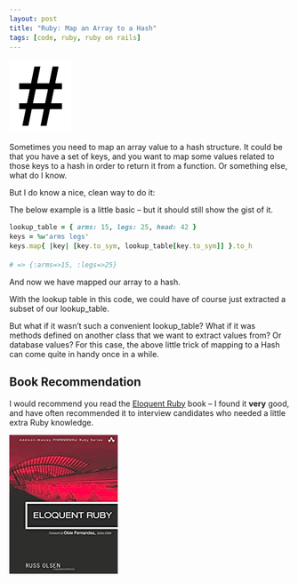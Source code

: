 ```yaml
---
layout: post
title: "Ruby: Map an Array to a Hash"
tags: [code, ruby, ruby on rails]
---
```


![ruby-map-array-to-hash](/assets/2014-05-08-ruby-map-array-to-hash/sharp.png)

Sometimes you need to map an array value to a hash structure. It could be that you have a set of keys, and you want to map some values related to those keys to a hash in order to return it from a function. Or something else, what do I know. 

But I do know a nice, clean way to do it:

The below example is a little basic – but it should still show the gist of it.

```ruby
lookup_table = { arms: 15, legs: 25, head: 42 }
keys = %w'arms legs'
keys.map{ |key| [key.to_sym, lookup_table[key.to_sym]] }.to_h

# => {:arms=>15, :legs=>25}
```

And now we have mapped our array to a hash.

With the lookup table in this code, we could have of course just extracted a subset of our lookup\_table. 

But what if it wasn’t such a convenient lookup\_table? What if it was methods defined on another class that we want to extract values from? Or database values? For this case, the above little trick of mapping to a Hash can come quite in handy once in a while.

## Book Recommendation
I would recommend you read the [Eloquent Ruby](https://amzn.to/3pkdkQZ) book – I found it **very** good, and have often recommended it to interview candidates who needed a little extra Ruby knowledge.

[![Recommended Ruby book: Eloquent Ruby](/assets/books/addison_wesley_eloquent_ruby.png)](https://amzn.to/3pkdkQZ)
